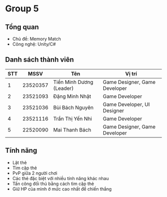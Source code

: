# Group 5
## Tổng quan
- Chủ đề: Memory Match
- Công nghệ: Unity/C#
## Danh sách thành viên
|STT|MSSV|Tên|Vị trí|
|---|---|---|---|
|1|23520357|Tiền Minh Dương (Leader)|Game Designer, Game Developer|
|2|23521093|Đặng Minh Nhật|Game Developer|
|3|23521036|Bùi Bách Nguyên|Game Developer, UI Designer|
|4|23521116|Trần Thị Yến Nhi|Game Developer|
|5|22520090|Mai Thanh Bách|Game Designer, Game Developer|
## Tính năng
- Lật thẻ
- Tìm cặp thẻ
- PvP giữa 2 người chơi
- Các thẻ đặc biệt với nhiều tính năng khác nhau
- Tấn công đối thủ bằng cách tìm cặp thẻ
- Giữ HP của mình ở mức cao nhất để chiến thắng
